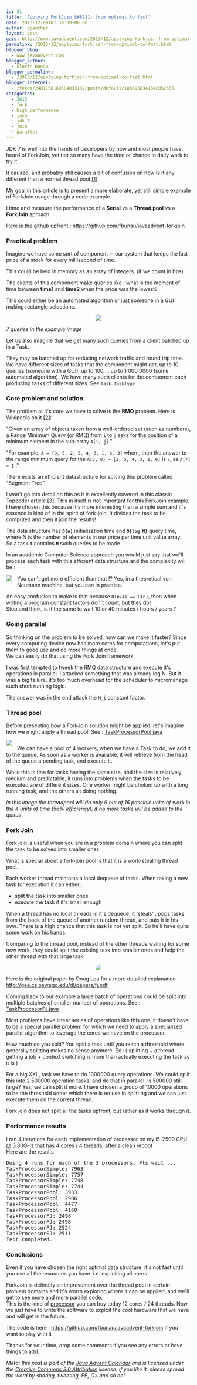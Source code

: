 ```yaml
---
id: 51
title: 'Applying ForkJoin &#8211; from optimal to fast'
date: 2013-12-09T07:39:00+00:00
author: gpanther
layout: post
guid: http://www.javaadvent.com/2013/12/applying-forkjoin-from-optimal-to-fast/
permalink: /2013/12/applying-forkjoin-from-optimal-to-fast.html
blogger_blog:
  - www.javaadvent.com
blogger_author:
  - Florin Bunau
blogger_permalink:
  - /2013/12/applying-forkjoin-from-optimal-to-fast.html
blogger_internal:
  - /feeds/2481158163384033132/posts/default/1886956341342052565
categories:
  - 2013
  - fork
  - High performance
  - java
  - jdk 7
  - join
  - parallel
---
```

<div dir="ltr" style="text-align: left;" > <p>JDK 7 is well into the hands of developers by now and most people have heard of ForkJoin, yet not so many have the time or chance in daily work to try it.</p> <p>It caused, and probably still causes a bit of confusion on how is it any different than a normal thread pool.<a href="http://stackoverflow.com/questions/7926864/how-is-the-fork-join-framework-better-than-a-thread-pool">[1]</a> </p> <p>My goal in this article is to present a more elaborate, yet still simple example of ForkJoin usage through a code example.</p><p>I time and measure the performance of a <b>Serial</b> vs a <b>Thread pool</b> vs a <b>ForkJoin</b> aproach.</p><p>Here is the github upfront : <a href="https://github.com/fbunau/javaadvent-forkjoin">https://github.com/fbunau/javaadvent-forkjoin</a> </p> <h3>Practical problem</h3> </p>Imagine we have some sort of component in our system that keeps the last price of a stock for every millisecond of time. </p> <p>This could be held in memory as an array of integers. (if we count in bps) </p> <p>The clients of this component make queries like : what is the moment of time between <b>time1</b> and <b>time2</b> when the price was the lowest?</p> <p>This could either be an automated algorithm or just someone in a GUI making rectangle selections.</p> <p><div style="clear: both; text-align: center;"><a href="http://3.bp.blogspot.com/-sta_ywgWP2k/UqRlw41cHkI/AAAAAAAADZI/yyynzjsj5xQ/s1600/stock_chart2.png" style="margin-left: 1em; margin-right: 1em;"><img border="0" src="http://3.bp.blogspot.com/-sta_ywgWP2k/UqRlw41cHkI/AAAAAAAADZI/yyynzjsj5xQ/s640/stock_chart2.png" /></a></div></p> <p><i>7 queries in the example image</i></p> <p>Let us also imagine that we get many such queries from a client batched up in a Task.</p> <p>They may be batched up for reducing network traffic and round trip time. <br/>We have different sizes of tasks that the component might get, up to 10 queries (someone with a GUI), up to 100, .. up to 1 000 0000 (some automated algorithm). We have many such clients for the component each producing tasks of different sizes. See  <code>Task.TaskType</code></p> <h3>Core problem and solution</h3> <p>The problem at it's core we have to solve is the <b>RMQ</b> problem. Here is Wikipedia on it <a href="http://en.wikipedia.org/wiki/Range_Minimum_Query">[2]</a>: </p> <p>"Given an array of objects taken from a well-ordered set (such as numbers), a Range Minimum Query (or RMQ) from <code>i</code> to <code>j</code> asks for the position of a minimum element in the sub-array <code>A[i, j]</code>."</p> <p>"For example, <code>A = [0, 5, 2, 5, 4, 3, 1, 6, 3]</code> when , then the answer to the range minimum query for the <code>A[3, 8] = [2, 5, 4, 3, 1, 6]</code>  is <code>7</code>, as <code>A[7] = 1</code>  ."</p> <p>There exists an efficient datastructure for solving this problem called “Segment Tree”. </p> <p>I won't go into detail on this as it is excellently covered in this classic Topcoder article <a href="http://www.topcoder.com/tc?d1=tutorials&amp;d2=lowestCommonAncestor&amp;module=Static">[3]</a>. This in itself is not important for this ForkJoin example, I have chosen this because it's more interesting than a simple sum and it's essence is kind of in the spirit of fork-join. It divides the task to be computed and then it join the results! </p> <p>The data structure has <code><b>O(n)</b></code> initialization time and <code><b>O(log N)</b></code> query time, where N is the number of elements in our price per time unit value array. <br />So a task <code><b>T</b></code> contains <code><b>M</b></code> such queries to be made.</p> <p>In an academic Computer Science approach you would just say that we'll process each task with this efficient data structure and the complexity will be : </p> <p><div style="clear: both; text-align: center;"><a href="http://4.bp.blogspot.com/-aUrZMACzG5Q/UqRqN7fDSVI/AAAAAAAADZU/MO5laRHCImc/s1600/formula.png" style="clear: left; float: left; margin-bottom: 1em; margin-right: 1em;"><img border="0" src="http://4.bp.blogspot.com/-aUrZMACzG5Q/UqRqN7fDSVI/AAAAAAAADZU/MO5laRHCImc/s200/formula.png" /></a></div> You can't get more efficient than that !? Yes, in a theoretical von Neumann machine, but you can in practice.  </p> <p>An easy confusion to make is that because <code>O(n/4) == O(n)</code>, then when writing a program constant factors don't count, but they do! <br />Stop and think, is it the same to wait 10 or 40 minutes / hours / years ?  </p> <h3>Going parallel</h3> <p>So thinking on the problem to be solved, how can we make it faster? Since every computing device  now has more cores for computations, let's put them to good use and do more things at once.<br />We can easily do that using the Fork Join framework.</p> <p>I was first tempted to tweek the RMQ data structure and execute it's operations in parallel. I attacked something that was already log N. But it was a big failure, it's too much overhead for the scheduler to micromanage such short running logic.</p><p>The answer was in the end attack the <code>M_i</code> constant factor.</p> <h3>Thread pool</h3> <p>Before presenting how a ForkJoin solution might be applied, let's imagine how we might apply a thread pool. See : <a href="https://github.com/fbunau/javaadvent-forkjoin/blob/master/src/com/javaadvent/dec9/processor/TaskProcessorPool.java">TaskProcessorPool.java</a></p> <div style="clear: both; text-align: center;"><a href="http://2.bp.blogspot.com/-Jdcdy5lEEH0/UqSeN1JUdQI/AAAAAAAADZs/Zf8W0TJMf1o/s1600/graphic2.png" style="clear: left; float: left; margin-bottom: 1em; margin-right: 1em;"><img border="0" src="http://2.bp.blogspot.com/-Jdcdy5lEEH0/UqSeN1JUdQI/AAAAAAAADZs/Zf8W0TJMf1o/s200/graphic2.png" /></a></div><p>We can have a pool of 4 workers, when we have a Task to do, we add it to the queue. As soon as a worker is available, it will retrieve  from the head of the queue a pending task, and execute it. </p> <p>While this is fine for tasks having the same size, and the size is relatively medium and predictable, it runs into problems when the tasks to be executed are of different sizes. One worker might be choked up with a long running task, and the others sit doing nothing.</p> <p><i>In this image the threadpool will do only 9 out of 16 possible units of work in the 4 units of time (56% efficiency), if no more tasks will be added to the queue</i></p> <h3>Fork Join</h3> <p>Fork join is useful when you are in a problem domain where you can split the task to be solved into smaller ones. </p> <p>What is special about a fork-join pool is that it is a work-stealing thread pool. </p><p>Each worker thread maintains a local dequeue of tasks. When taking a new task for execution it can either : </p> <ul><li>split the task into smaller ones</li><li>execute the task if it's small enough</li></ul> <p>When a thread has no local threads in it's dequeue, it 'steals' , pops tasks from the back of the queue of another random thread, and puts it in his own. There is a high chance that this task is not yet split. So he'll have quite some work on his hands.</p> <p>Comparing to the thread pool, instead of the other threads waiting for some new work, they could split the existing task into smaller ones and help the other thread with that large task.</p> <div style="clear: both; text-align: center;"><a href="http://4.bp.blogspot.com/-eKQKda2g1aw/UqSf2M_X6KI/AAAAAAAADZ4/L37vJWY3jD4/s1600/graphic1.png" style="margin-left: 1em; margin-right: 1em;"><img border="0" src="http://4.bp.blogspot.com/-eKQKda2g1aw/UqSf2M_X6KI/AAAAAAAADZ4/L37vJWY3jD4/s400/graphic1.png" /></a></div> <p>Here is the original paper by Doug Lea for a more detailed explanation :  <a href="http://gee.cs.oswego.edu/dl/papers/fj.pdf">http://gee.cs.oswego.edu/dl/papers/fj.pdf</a> </p> <p>Coming back to our example a large batch of operations could be split into multiple batches of  smaller number of operations. See : <a href="https://github.com/fbunau/javaadvent-forkjoin/blob/master/src/com/javaadvent/dec9/processor/TaskProcessorFJ.java">TaskProcessorFJ.java</a></p> <p>Most problems have linear series of operations like this one, it doesn't have to be a special parallel problem for which we need to apply a specialized parallel algorithm to leverage the cores we have on the processor.</p> <p>How much do you split? You split a task until you reach a threshold where generally splitting makes no sense anymore. Ex : ( splitting + a thread getting a job + context switching is more than actually executing the task as it is )</p> <p>For a big XXL, task we have to do 1000000 query operations. We could split this into 2  500000 operation tasks, and do that in parallel. Is  500000 still large? Yes, we can split it more. I have chosen a group of 10000 operations to be the threshold under which there is no use in splitting  and we can just execute them on the current thread.</p><p>Fork join does not split all the tasks upfront, but rather as it works through it.</p> <h3>Performance results</h3><p>I ran 4 iterations for each implementation of processor on my i5-2500 CPU @ 3.30GHz that has 4 cores / 4 threads, after a clean reboot<br />Here are the results : </p> <pre>Doing 4 runs for each of the 3 processors. Pls wait ...<br />TaskProcessorSimple: 7963<br />TaskProcessorSimple: 7757<br />TaskProcessorSimple: 7748<br />TaskProcessorSimple: 7744<br />TaskProcessorPool: 3933<br />TaskProcessorPool: 2906<br />TaskProcessorPool: 4477<br />TaskProcessorPool: 4160<br />TaskProcessorFJ: 2498<br />TaskProcessorFJ: 2498<br />TaskProcessorFJ: 2524<br />TaskProcessorFJ: 2511<br />Test completed.<br /></pre> <h3>Conclusions</h3> <p>Even if you have chosen the right optimal data structure, it's not fast until you use all the resources you have. i.e. exploiting all cores</p><p>ForkJoin is definetly an improvement over the thread pool in certain problem domains and it's worth exploring where it can be applied, and we'll get to see more and more parallel code. <br />This is the kind of <a href="http://ark.intel.com/products/75283/">processor</a> you can buy today 12 cores / 24 threads. Now we just have to write the software to exploit the cool hardware that we have and will get in the future.</p><p>The code is here : <a href="https://github.com/fbunau/javaadvent-forkjoin">https://github.com/fbunau/javaadvent-forkjoin</a> if you want to play with it</p> <p>Thanks for your time, drop some comments if you see any errors or have things to add.</p><em>Meta: this post is part of the <a href="http://javaadvent.com/">Java Advent Calendar</a> and is licensed under the <a href="https://creativecommons.org/licenses/by/3.0/">Creative Commons 3.0 Attribution</a> license. If you like it, please spread the word by sharing, tweeting, FB, G+ and so on!</em></div>